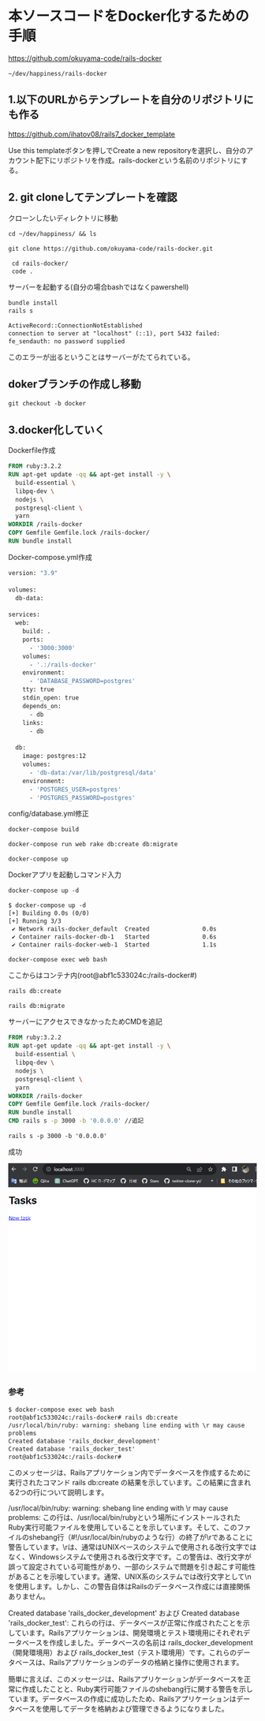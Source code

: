 # 本ソースコードをDocker化するための手順
https://github.com/okuyama-code/rails-docker
```
~/dev/happiness/rails-docker
```
## 1.以下のURLからテンプレートを自分のリポジトリにも作る
https://github.com/ihatov08/rails7_docker_template

Use this templateボタンを押しでCreate a new repositoryを選択し、自分のアカウント配下にリポジトリを作成。rails-dockerという名前のリポジトリにする。

## 2. git cloneしてテンプレートを確認
クローンしたいディレクトリに移動
```
cd ~/dev/happiness/ && ls
```
```
git clone https://github.com/okuyama-code/rails-docker.git
```
```
 cd rails-docker/
 code .
```
サーバーを起動する(自分の場合bashではなくpawershell)
```
bundle install
rails s
```
```
ActiveRecord::ConnectionNotEstablished
connection to server at "localhost" (::1), port 5432 failed: fe_sendauth: no password supplied
```
このエラーが出るということはサーバーがたてられている。

## dokerブランチの作成し移動
```
git checkout -b docker
```
## 3.docker化していく
Dockerfile作成
```Dockerfile
FROM ruby:3.2.2
RUN apt-get update -qq && apt-get install -y \
  build-essential \
  libpq-dev \
  nodejs \
  postgresql-client \
  yarn
WORKDIR /rails-docker
COPY Gemfile Gemfile.lock /rails-docker/
RUN bundle install
```

Docker-compose.yml作成

```Dockerfile
version: "3.9"

volumes:
  db-data:

services:
  web:
    build: .
    ports:
      - '3000:3000'
    volumes:
      - '.:/rails-docker'
    environment:
      - 'DATABASE_PASSWORD=postgres'
    tty: true
    stdin_open: true
    depends_on:
      - db
    links:
      - db

  db:
    image: postgres:12
    volumes:
      - 'db-data:/var/lib/postgresql/data'
    environment:
      - 'POSTGRES_USER=postgres'
      - 'POSTGRES_PASSWORD=postgres'

```

config/database.yml修正
```
docker-compose build
```

```
docker-compose run web rake db:create db:migrate
```

```
docker-compose up
```

Dockerアプリを起動しコマンド入力
```
docker-compose up -d
```

```
$ docker-compose up -d
[+] Building 0.0s (0/0)
[+] Running 3/3
 ✔ Network rails-docker_default  Created               0.0s
 ✔ Container rails-docker-db-1   Started               0.6s
 ✔ Container rails-docker-web-1  Started               1.1s
```
```
docker-compose exec web bash
```
ここからはコンテナ内(root@abf1c533024c:/rails-docker#)
```
rails db:create
```
```
rails db:migrate
```
サーバーにアクセスできなかったためCMDを追記
```Dockerfile
FROM ruby:3.2.2
RUN apt-get update -qq && apt-get install -y \
  build-essential \
  libpq-dev \
  nodejs \
  postgresql-client \
  yarn
WORKDIR /rails-docker
COPY Gemfile Gemfile.lock /rails-docker/
RUN bundle install
CMD rails s -p 3000 -b '0.0.0.0' //追記
```
```
rails s -p 3000 -b '0.0.0.0'
```
成功

![Alt text](image.png)


### 参考

```
$ docker-compose exec web bash
root@abf1c533024c:/rails-docker# rails db:create
/usr/local/bin/ruby: warning: shebang line ending with \r may cause problems
Created database 'rails_docker_development'
Created database 'rails_docker_test'
root@abf1c533024c:/rails-docker#
```
このメッセージは、Railsアプリケーション内でデータベースを作成するために実行されたコマンド rails db:create の結果を示しています。この結果に含まれる2つの行について説明します。

/usr/local/bin/ruby: warning: shebang line ending with \r may cause problems:
この行は、/usr/local/bin/rubyという場所にインストールされたRuby実行可能ファイルを使用していることを示しています。そして、このファイルのshebang行（#!/usr/local/bin/rubyのような行）の終了が\rであることに警告しています。\rは、通常はUNIXベースのシステムで使用される改行文字ではなく、Windowsシステムで使用される改行文字です。この警告は、改行文字が誤って設定されている可能性があり、一部のシステムで問題を引き起こす可能性があることを示唆しています。通常、UNIX系のシステムでは改行文字として\nを使用します。しかし、この警告自体はRailsのデータベース作成には直接関係ありません。

Created database 'rails_docker_development' および Created database 'rails_docker_test':
これらの行は、データベースが正常に作成されたことを示しています。Railsアプリケーションは、開発環境とテスト環境用にそれぞれデータベースを作成しました。データベースの名前は rails_docker_development（開発環境用）および rails_docker_test（テスト環境用）です。これらのデータベースは、Railsアプリケーションのデータの格納と操作に使用されます。

簡単に言えば、このメッセージは、Railsアプリケーションがデータベースを正常に作成したことと、Ruby実行可能ファイルのshebang行に関する警告を示しています。データベースの作成に成功したため、Railsアプリケーションはデータベースを使用してデータを格納および管理できるようになりました。
